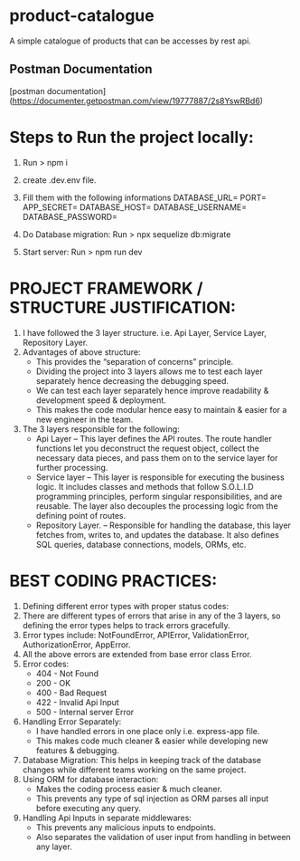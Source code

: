 # product-catalogue

A simple catalogue of products that can be accesses by rest api.

## Postman Documentation

[postman documentation] (https://documenter.getpostman.com/view/19777887/2s8YswRBd6)

# Steps to Run the project locally:

1. Run > npm i
2. create .dev.env file.
3. Fill them with the following informations
   DATABASE_URL=
   PORT=
   APP_SECRET=
   DATABASE_HOST=
   DATABASE_USERNAME=
   DATABASE_PASSWORD=
4. Do Database migration:
   Run > npx sequelize db:migrate

5. Start server:
   Run > npm run dev


# PROJECT FRAMEWORK / STRUCTURE JUSTIFICATION:

1. I have followed the 3 layer structure. i.e. Api Layer, Service Layer, Repository Layer.
2. Advantages of above structure:
     * This provides the “separation of concerns” principle.
     * Dividing the project into 3 layers allows me to test each layer separately hence decreasing the debugging speed.
     * We can test each layer separately hence improve readability & development speed & deployment.
     * This makes the code modular hence easy to maintain & easier for a new engineer in the team.
3. The 3 layers responsible for the following:
     * Api Layer – This layer defines the API routes. The route handler functions let you deconstruct the request object, collect the necessary data pieces, and pass them on to the service layer for further processing.
     * Service layer – This layer is responsible for executing the business logic. It includes classes and methods that follow S.O.L.I.D programming principles, perform singular responsibilities, and are reusable. The layer also decouples the processing logic from the defining point of routes.
     * Repository Layer. – Responsible for handling the database, this layer fetches from, writes to, and updates the database. It also defines SQL queries, database connections, models, ORMs, etc.

# BEST CODING PRACTICES:

1. Defining different error types with proper status codes:
2. There are different types of errors that arise in any of the 3 layers, so defining the error types helps to track errors gracefully.
3. Error types include: NotFoundError, APIError, ValidationError, AuthorizationError, AppError.
4. All the above errors are extended from base error class Error.
5. Error codes: 
   * 404 - Not Found
   * 200 - OK
   * 400 - Bad Request
   * 422 - Invalid Api Input
   * 500 - Internal server Error
6. Handling Error Separately:
   * I have handled errors in one place only i.e. express-app file.
   * This makes code much cleaner & easier while developing new features & debugging.
7. Database Migration: This helps in keeping track  of the database changes while different teams working on the same project.
8. Using ORM for database interaction: 
   * Makes the coding process easier & much cleaner.
   * This prevents any type of sql injection as ORM parses all input before executing any query.
9. Handling Api Inputs in separate middlewares:
   * This prevents any malicious inputs to endpoints.
   * Also separates the validation of user input from handling in between any layer.
